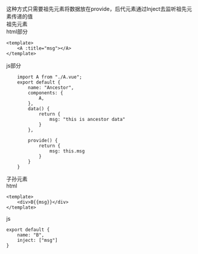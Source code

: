 这种方式只需要祖先元素将数据放在provide，后代元素通过Inject去监听祖先元素传递的值    
祖先元素  
html部分
```
<template>
    <A :title="msg"></A>
</template>
```
js部分
```
    import A from "./A.vue";
    export default {
        name: "Ancestor",
        components: {
            A,
        },
        data() {
            return {
                msg: "this is ancestor data"
            }
        },

        provide() {
            return {
                msg: this.msg
            }
        }
    }
```
子孙元素  
html
```
<template>
    <div>B{{msg}}</div>
</template>
```
js
```
export default {
    name: "B",
    inject: ["msg"]
}
```
